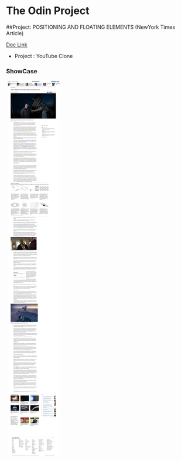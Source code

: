 # The Odin Project
##Project: POSITIONING AND FLOATING ELEMENTS (NewYork Times Article)

[Doc Link](https://www.theodinproject.com/courses/html5-and-css3/lessons/positioning-and-floating-elements)

- Project : YouTube Clone
### ShowCase
![View](https://github.com/MAshrafM/The_Odin_Project/blob/master/23_NYArticle/show.png)